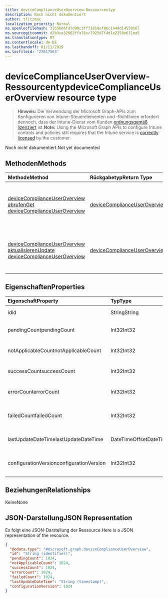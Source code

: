 ```yaml
---
title: deviceComplianceUserOverview-Ressourcentyp
description: Noch nicht dokumentiert
author: tfitzmac
localization_priority: Normal
ms.openlocfilehash: 31b5666fd7d99c3ff71819ef06c144dd14550167
ms.sourcegitcommit: d2b3ca32602ffa76cc7925d7f4d1e2258e611ea5
ms.translationtype: MT
ms.contentlocale: de-DE
ms.lasthandoff: 01/11/2019
ms.locfileid: "27817563"
---
```

# <a name="devicecomplianceuseroverview-resource-type"></a><span data-ttu-id="a9abb-103">deviceComplianceUserOverview-Ressourcentyp</span><span class="sxs-lookup"><span data-stu-id="a9abb-103">deviceComplianceUserOverview resource type</span></span>

> <span data-ttu-id="a9abb-104">**Hinweis:** Die Verwendung der Microsoft Graph-APIs zum Konfigurieren von Intune-Steuerelementen und -Richtlinien erfordert dennoch, dass der Intune-Dienst vom Kunden [ordnungsgemäß lizenziert](https://go.microsoft.com/fwlink/?linkid=839381) ist.</span><span class="sxs-lookup"><span data-stu-id="a9abb-104">**Note:** Using the Microsoft Graph APIs to configure Intune controls and policies still requires that the Intune service is [correctly licensed](https://go.microsoft.com/fwlink/?linkid=839381) by the customer.</span></span>

<span data-ttu-id="a9abb-105">Noch nicht dokumentiert.</span><span class="sxs-lookup"><span data-stu-id="a9abb-105">Not yet documented</span></span>
## <a name="methods"></a><span data-ttu-id="a9abb-106">Methoden</span><span class="sxs-lookup"><span data-stu-id="a9abb-106">Methods</span></span>
|<span data-ttu-id="a9abb-107">Methode</span><span class="sxs-lookup"><span data-stu-id="a9abb-107">Method</span></span>|<span data-ttu-id="a9abb-108">Rückgabetyp</span><span class="sxs-lookup"><span data-stu-id="a9abb-108">Return Type</span></span>|<span data-ttu-id="a9abb-109">Beschreibung</span><span class="sxs-lookup"><span data-stu-id="a9abb-109">Description</span></span>|
|:---|:---|:---|
|[<span data-ttu-id="a9abb-110">deviceComplianceUserOverview abrufen</span><span class="sxs-lookup"><span data-stu-id="a9abb-110">Get deviceComplianceUserOverview</span></span>](../api/intune-deviceconfig-devicecomplianceuseroverview-get.md)|[<span data-ttu-id="a9abb-111">deviceComplianceUserOverview</span><span class="sxs-lookup"><span data-stu-id="a9abb-111">deviceComplianceUserOverview</span></span>](../resources/intune-deviceconfig-devicecomplianceuseroverview.md)|<span data-ttu-id="a9abb-112">Lesen von Eigenschaften und Beziehungen des [deviceComplianceUserOverview](../resources/intune-deviceconfig-devicecomplianceuseroverview.md)-Objekts.</span><span class="sxs-lookup"><span data-stu-id="a9abb-112">Read properties and relationships of the [deviceComplianceUserOverview](../resources/intune-deviceconfig-devicecomplianceuseroverview.md) object.</span></span>|
|[<span data-ttu-id="a9abb-113">deviceComplianceUserOverview aktualisieren</span><span class="sxs-lookup"><span data-stu-id="a9abb-113">Update deviceComplianceUserOverview</span></span>](../api/intune-deviceconfig-devicecomplianceuseroverview-update.md)|[<span data-ttu-id="a9abb-114">deviceComplianceUserOverview</span><span class="sxs-lookup"><span data-stu-id="a9abb-114">deviceComplianceUserOverview</span></span>](../resources/intune-deviceconfig-devicecomplianceuseroverview.md)|<span data-ttu-id="a9abb-115">Aktualisieren der Eigenschaften eines [deviceComplianceUserOverview](../resources/intune-deviceconfig-devicecomplianceuseroverview.md)-Objekts.</span><span class="sxs-lookup"><span data-stu-id="a9abb-115">Update the properties of a [deviceComplianceUserOverview](../resources/intune-deviceconfig-devicecomplianceuseroverview.md) object.</span></span>|

## <a name="properties"></a><span data-ttu-id="a9abb-116">Eigenschaften</span><span class="sxs-lookup"><span data-stu-id="a9abb-116">Properties</span></span>
|<span data-ttu-id="a9abb-117">Eigenschaft</span><span class="sxs-lookup"><span data-stu-id="a9abb-117">Property</span></span>|<span data-ttu-id="a9abb-118">Typ</span><span class="sxs-lookup"><span data-stu-id="a9abb-118">Type</span></span>|<span data-ttu-id="a9abb-119">Beschreibung</span><span class="sxs-lookup"><span data-stu-id="a9abb-119">Description</span></span>|
|:---|:---|:---|
|<span data-ttu-id="a9abb-120">id</span><span class="sxs-lookup"><span data-stu-id="a9abb-120">id</span></span>|<span data-ttu-id="a9abb-121">String</span><span class="sxs-lookup"><span data-stu-id="a9abb-121">String</span></span>|<span data-ttu-id="a9abb-122">Schlüssel der Entität</span><span class="sxs-lookup"><span data-stu-id="a9abb-122">Key of the entity.</span></span>|
|<span data-ttu-id="a9abb-123">pendingCount</span><span class="sxs-lookup"><span data-stu-id="a9abb-123">pendingCount</span></span>|<span data-ttu-id="a9abb-124">Int32</span><span class="sxs-lookup"><span data-stu-id="a9abb-124">Int32</span></span>|<span data-ttu-id="a9abb-125">Anzahl der ausstehenden Benutzer</span><span class="sxs-lookup"><span data-stu-id="a9abb-125">Number of pending Users</span></span>|
|<span data-ttu-id="a9abb-126">notApplicableCount</span><span class="sxs-lookup"><span data-stu-id="a9abb-126">notApplicableCount</span></span>|<span data-ttu-id="a9abb-127">Int32</span><span class="sxs-lookup"><span data-stu-id="a9abb-127">Int32</span></span>|<span data-ttu-id="a9abb-128">Anzahl der Benutzer nicht zutreffend</span><span class="sxs-lookup"><span data-stu-id="a9abb-128">Number of not applicable users</span></span>|
|<span data-ttu-id="a9abb-129">successCount</span><span class="sxs-lookup"><span data-stu-id="a9abb-129">successCount</span></span>|<span data-ttu-id="a9abb-130">Int32</span><span class="sxs-lookup"><span data-stu-id="a9abb-130">Int32</span></span>|<span data-ttu-id="a9abb-131">Anzahl der erfolgreichen Benutzer</span><span class="sxs-lookup"><span data-stu-id="a9abb-131">Number of succeeded Users</span></span>|
|<span data-ttu-id="a9abb-132">errorCount</span><span class="sxs-lookup"><span data-stu-id="a9abb-132">errorCount</span></span>|<span data-ttu-id="a9abb-133">Int32</span><span class="sxs-lookup"><span data-stu-id="a9abb-133">Int32</span></span>|<span data-ttu-id="a9abb-134">Anzahl der Benutzer mit Fehlern</span><span class="sxs-lookup"><span data-stu-id="a9abb-134">Number of error Users</span></span>|
|<span data-ttu-id="a9abb-135">failedCount</span><span class="sxs-lookup"><span data-stu-id="a9abb-135">failedCount</span></span>|<span data-ttu-id="a9abb-136">Int32</span><span class="sxs-lookup"><span data-stu-id="a9abb-136">Int32</span></span>|<span data-ttu-id="a9abb-137">Anzahl der fehlgeschlagenen Benutzer</span><span class="sxs-lookup"><span data-stu-id="a9abb-137">Number of failed Users</span></span>|
|<span data-ttu-id="a9abb-138">lastUpdateDateTime</span><span class="sxs-lookup"><span data-stu-id="a9abb-138">lastUpdateDateTime</span></span>|<span data-ttu-id="a9abb-139">DateTimeOffset</span><span class="sxs-lookup"><span data-stu-id="a9abb-139">DateTimeOffset</span></span>|<span data-ttu-id="a9abb-140">Datum und Uhrzeit der letzten Aktualisierung</span><span class="sxs-lookup"><span data-stu-id="a9abb-140">Last update time</span></span>|
|<span data-ttu-id="a9abb-141">configurationVersion</span><span class="sxs-lookup"><span data-stu-id="a9abb-141">configurationVersion</span></span>|<span data-ttu-id="a9abb-142">Int32</span><span class="sxs-lookup"><span data-stu-id="a9abb-142">Int32</span></span>|<span data-ttu-id="a9abb-143">Version der Richtlinie für diese Übersicht</span><span class="sxs-lookup"><span data-stu-id="a9abb-143">Version of the policy for that overview</span></span>|

## <a name="relationships"></a><span data-ttu-id="a9abb-144">Beziehungen</span><span class="sxs-lookup"><span data-stu-id="a9abb-144">Relationships</span></span>
<span data-ttu-id="a9abb-145">Keine</span><span class="sxs-lookup"><span data-stu-id="a9abb-145">None</span></span>
## <a name="json-representation"></a><span data-ttu-id="a9abb-146">JSON-Darstellung</span><span class="sxs-lookup"><span data-stu-id="a9abb-146">JSON Representation</span></span>
<span data-ttu-id="a9abb-147">Es folgt eine JSON-Darstellung der Ressource.</span><span class="sxs-lookup"><span data-stu-id="a9abb-147">Here is a JSON representation of the resource.</span></span>
<!-- {
  "blockType": "resource",
  "keyProperty": "id",
  "@odata.type": "microsoft.graph.deviceComplianceUserOverview"
}
-->
``` json
{
  "@odata.type": "#microsoft.graph.deviceComplianceUserOverview",
  "id": "String (identifier)",
  "pendingCount": 1024,
  "notApplicableCount": 1024,
  "successCount": 1024,
  "errorCount": 1024,
  "failedCount": 1024,
  "lastUpdateDateTime": "String (timestamp)",
  "configurationVersion": 1024
}
```




